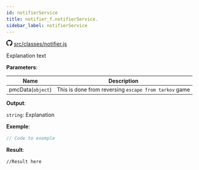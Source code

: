 ```yaml
---
id: notifierService
title: notifier_f.notifierService.
sidebar_label: notifierService
---
```

![](/img/github.png) [src/classes/notifier.js](https://github.com/TrustedSourceLeaks/LeakedServer/blob/master/src/classes/notifier.js#L7)

Explanation text

**Parameters**:

Name  |   Description 
----------- |   -----------
pmcData(`object`)  |   This is done from reversing `escape from tarkov` game


**Output**:

`string`: Explanation


**Exemple**:
```js
// Code to exemple
```

**Result**:
```
//Result here
```